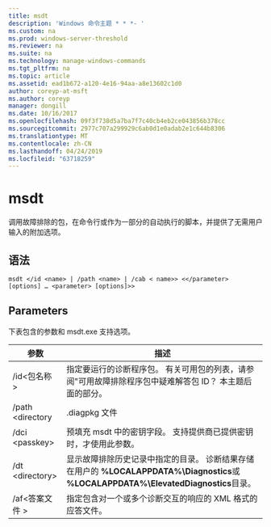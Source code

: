 ```yaml
---
title: msdt
description: 'Windows 命令主题 * * *- '
ms.custom: na
ms.prod: windows-server-threshold
ms.reviewer: na
ms.suite: na
ms.technology: manage-windows-commands
ms.tgt_pltfrm: na
ms.topic: article
ms.assetid: ead1b672-a120-4e16-94aa-a8e13602c1d0
author: coreyp-at-msft
ms.author: coreyp
manager: dongill
ms.date: 10/16/2017
ms.openlocfilehash: 09f3f738d5a7ba7f7c40cb4eb2ce043856b378cc
ms.sourcegitcommit: 2977c707a299929c6ab0d1e0adab2e1c644b8306
ms.translationtype: MT
ms.contentlocale: zh-CN
ms.lasthandoff: 04/24/2019
ms.locfileid: "63718259"
---
```

# <a name="msdt"></a>msdt



调用故障排除的包，在命令行或作为一部分的自动执行的脚本，并提供了无需用户输入的附加选项。

## <a name="syntax"></a>语法

```
msdt </id <name> | /path <name> | /cab < name>> <</parameter> [options] … <parameter> [options]>>
```

## <a name="parameters"></a>Parameters

下表包含的参数和 msdt.exe 支持选项。

|参数|描述|
|---------|-----------|
|/id\<包名称 >|指定要运行的诊断程序包。 有关可用包的列表，请参阅"可用故障排除程序包中疑难解答包 ID？ 本主题后面的部分。|
|/path \<directory | .diagpkg 文件 | .diagcfg 文件 >|指定诊断程序包的完整路径。 如果指定目录，该目录必须包含诊断程序包。 不能结合使用 /path 参数 */i d*， */dci*，或 */cab*参数。|
|/dci \<passkey>|预填充 msdt 中的密钥字段。 支持提供商已提供密钥时，才使用此参数。|
|/dt \<directory>|显示故障排除历史记录中指定的目录。 诊断结果存储在用户的 **%LOCALAPPDATA%\Diagnostics**或 **%LOCALAPPDATA%\ElevatedDiagnostics**目录。|
|/af\<答案文件 >|指定包含对一个或多个诊断交互的响应的 XML 格式的应答文件。|
